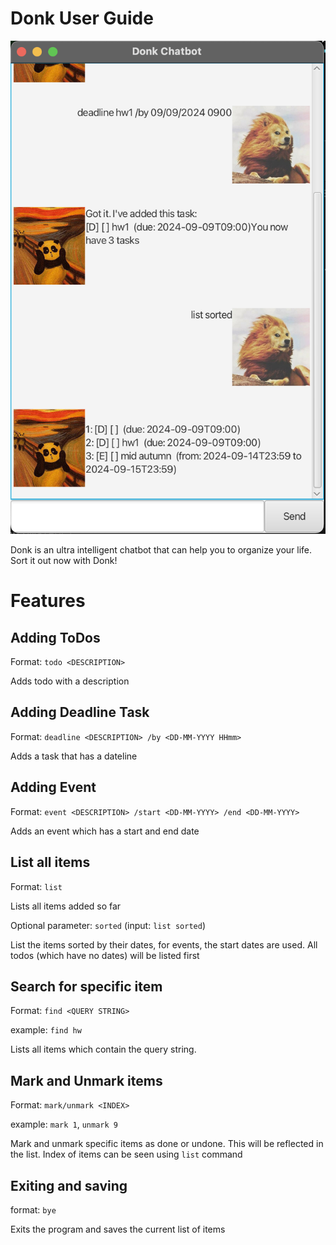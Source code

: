 # Donk User Guide

![Screenshot of App UI | width=350](./Ui.png)

Donk is an ultra intelligent chatbot that can help you to organize your life. Sort it out now with Donk!

# Features

## Adding ToDos

Format: `todo <DESCRIPTION>`

Adds todo with a description

## Adding Deadline Task

Format: `deadline <DESCRIPTION> /by <DD-MM-YYYY HHmm>`

Adds a task that has a dateline

## Adding Event

Format: `event <DESCRIPTION> /start <DD-MM-YYYY> /end <DD-MM-YYYY>`

Adds an event which has a start and end date

## List all items

Format: `list`

Lists all items added so far

Optional parameter: `sorted` (input: `list sorted`)

List the items sorted by their dates, for events, the start dates are used. All todos (which have no dates) will be listed first

## Search for specific item

Format: `find <QUERY STRING>`

example: `find hw`

Lists all items which contain the query string. 

## Mark and Unmark items

Format: `mark/unmark <INDEX>`

example: `mark 1`, `unmark 9`

Mark and unmark specific items as done or undone. This will be reflected in the list. Index of items can be seen using `list` command

## Exiting and saving

format: `bye`

Exits the program and saves the current list of items
